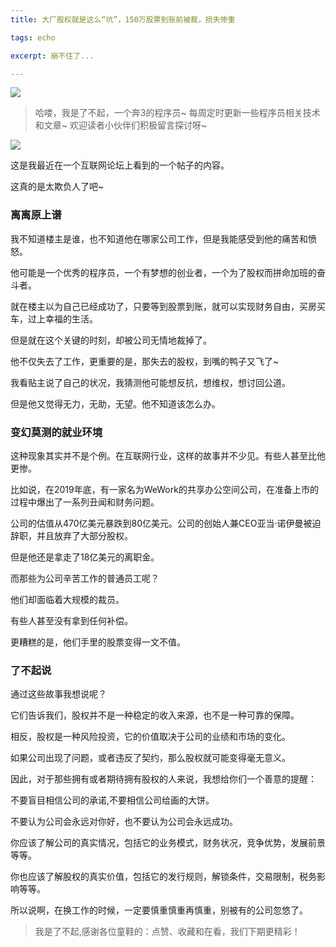 ```yaml
---
title: 大厂股权就是这么“坑”，150万股票到账前被裁，损失惨重

tags: echo

excerpt: 崩不住了...

---
```


![](https://navtool.gitee.io/blog/assets/imgs/20230722/072200.png)

> 哈喽，我是了不起，一个奔3的程序员~
>每周定时更新一些程序员相关技术和文章~ 
>欢迎读者小伙伴们积极留言探讨呀~



![](https://navtool.gitee.io/blog/assets/imgs/20230722/072200.png)

这是我最近在一个互联网论坛上看到的一个帖子的内容。

这真的是太欺负人了吧~

### 离离原上谱

我不知道楼主是谁，也不知道他在哪家公司工作，但是我能感受到他的痛苦和愤怒。

他可能是一个优秀的程序员，一个有梦想的创业者，一个为了股权而拼命加班的奋斗者。

就在楼主以为自己已经成功了，只要等到股票到账，就可以实现财务自由，买房买车，过上幸福的生活。

但是就在这个关键的时刻，却被公司无情地裁掉了。

他不仅失去了工作，更重要的是，那失去的股权，到嘴的鸭子又飞了~

我看贴主说了自己的状况，我猜测他可能想反抗，想维权，想讨回公道。

但是他又觉得无力，无助，无望。他不知道该怎么办。

### 变幻莫测的就业环境

这种现象其实并不是个例。在互联网行业，这样的故事并不少见。有些人甚至比他更惨。

比如说，在2019年底，有一家名为WeWork的共享办公空间公司，在准备上市的过程中爆出了一系列丑闻和财务问题。

公司的估值从470亿美元暴跌到80亿美元。公司的创始人兼CEO亚当·诺伊曼被迫辞职，并且放弃了大部分股权。

但是他还是拿走了18亿美元的离职金。

而那些为公司辛苦工作的普通员工呢？

他们却面临着大规模的裁员。

有些人甚至没有拿到任何补偿。

更糟糕的是，他们手里的股票变得一文不值。

### 了不起说

通过这些故事我想说呢？

它们告诉我们，股权并不是一种稳定的收入来源，也不是一种可靠的保障。

相反，股权是一种风险投资，它的价值取决于公司的业绩和市场的变化。

如果公司出现了问题，或者违反了契约，那么股权就可能变得毫无意义。

因此，对于那些拥有或者期待拥有股权的人来说，我想给你们一个善意的提醒：

不要盲目相信公司的承诺,不要相信公司给画的大饼。

不要认为公司会永远对你好，也不要认为公司会永远成功。

你应该了解公司的真实情况，包括它的业务模式，财务状况，竞争优势，发展前景等等。

你也应该了解股权的真实价值，包括它的发行规则，解锁条件，交易限制，税务影响等等。

所以说啊，在换工作的时候，一定要慎重慎重再慎重，别被有的公司忽悠了。


> 我是了不起,感谢各位童鞋的：点赞、收藏和在看，我们下期更精彩！
